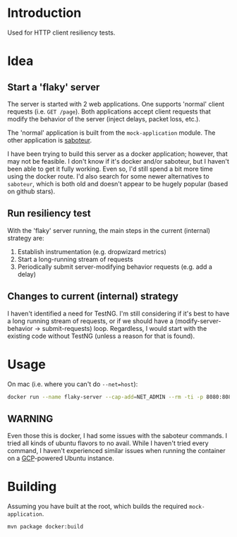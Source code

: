 # Introduction

Used for HTTP client resiliency tests.

# Idea

## Start a 'flaky' server

The server is started with 2 web applications.  One supports 'normal' client
requests (i.e. `GET /page`).  Both applications accept client requests that modify
the behavior of the server (inject delays, packet loss, etc.).

The 'normal' application is built from the `mock-application` module.  The
other application is [saboteur](https://github.com/tomakehurst/saboteur).

I have been trying to build this server as a docker application; however, that
may not be feasible.  I don't know if it's docker and/or saboteur, but I
haven't been able to get it fully working.  Even so, I'd still spend a bit more
time using the docker route.  I'd also search for some newer alternatives to
`saboteur`, which is both old and doesn't appear to be hugely popular (based on
github stars).

## Run resiliency test

With the 'flaky' server running, the main steps in the current (internal)
strategy are:

1. Establish instrumentation (e.g. dropwizard metrics)
1. Start a long-running stream of requests
1. Periodically submit server-modifying behavior requests (e.g. add a delay)

## Changes to current (internal) strategy

I haven't identified a need for TestNG.  I'm still considering if it's best to
have a long running stream of requests, or if we should have a
(modify-server-behavior -> submit-requests) loop.  Regardless, I would start
with the existing code without TestNG (unless a reason for that is found).

# Usage

On mac (i.e. where you can't do `--net=host`):

```sh
docker run --name flaky-server --cap-add=NET_ADMIN --rm -ti -p 8080:8080 -p 6660:6660 crankydillo/flaky-server
```

## WARNING

Even those this is docker, I had some issues with the saboteur commands.  I
tried all kinds of ubuntu flavors to no avail.  While I haven't tried every
command, I haven't experienced similar issues when running the container on a
[GCP](https://cloud.google.com/compute/)-powered Ubuntu instance.

# Building

Assuming you have built at the root, which builds the required `mock-application`.

```sh
mvn package docker:build
```
